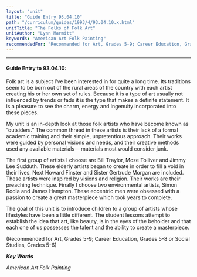 ```yaml
---
layout: "unit"
title: "Guide Entry 93.04.10"
path: "/curriculum/guides/1993/4/93.04.10.x.html"
unitTitle: "The Folks of Folk Art"
unitAuthor: "Lynn Marmitt"
keywords: "American Art Folk Painting"
recommendedFor: "Recommended for Art, Grades 5-9; Career Education, Grades 5-8 or Social Studies, Grades 5-6"
---
```

<body>
<hr/>
 <h4>
  Guide Entry to 93.04.10:
 </h4>
 Folk art is a subject I’ve been interested in for quite a long time. Its traditions seem to be born out of the rural areas of the country with each artist creating his or her own set of rules.  Because it is a type of art usually not influenced by trends or fads it is the type that makes a definite statement.  It is a pleasure to see the charm, energy and ingenuity incorporated into these pieces.
 <p>
  My unit is an in-depth look at those folk artists who have become known as “outsiders.”  The common thread in these artists is their lack of a formal academic training and their simple, unpretentious approach.  Their works were guided by personal visions and needs, and their creative methods used any available materials— materials most would consider junk.
 </p>
 <p>
  The first group of artists I choose are Bill Traylor, Moze Tolliver and Jimmy Lee Sudduth.  These elderly artists began to create in order to fill a void in their lives.  Next Howard Finster and Sister Gertrude Morgan are included.  These artists were inspired by visions and religion.  Their works are their preaching technique.  Finally I choose two environmental artists, Simon Rodia and James Hampton. These eccentric men were obsessed with a passion to create a great masterpiece which took years to complete.
 </p>
 <p>
  The goal of this unit is to introduce children to a group of artists whose lifestyles have been a little different.  The student lessons attempt to establish the idea that art, like beauty, is in the eyes of the beholder and that each one of us possesses the talent and the ability to create a masterpiece.
 </p>
 <p>
  (Recommended for Art, Grades 5-9; Career Education, Grades 5-8 or Social Studies, Grades 5-6)
 </p>
<p>
  <b>
   <i>
    Key Words
   </i>
  </b>
  <br/>
 </p>
 <p>
  <i>
   American Art Folk Painting
  </i>
 </p>

</body>